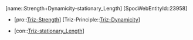 ﻿---
type: TrizContradiction
aliases:
- Strength+Dynamicity-stationary_Length
license: CC BY-SA 4.0
copyright: https://github.com/SpocWeb
IsDeleted: false
IsReadOnly: false
Confidential: public
tags: 
- Triz/Contradiction
---
[name::Strength+Dynamicity-stationary_Length]
[SpocWebEntityId::23958]
+ [pro::[Triz-Strength](tech/Triz/Parameter/Triz-Strength.md)]
[Triz-Principle::[Triz-Dynamicity](tech/Triz/Principle/Triz-Dynamicity.md)]
- [con::[Triz-stationary_Length](tech/Triz/Parameter/Triz-stationary_Length.md)]

